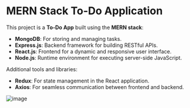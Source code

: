 # MERN Stack To-Do Application  

This project is a **To-Do App** built using the **MERN stack**:  
- **MongoDB**: For storing and managing tasks.  
- **Express.js**: Backend framework for building RESTful APIs.  
- **React.js**: Frontend for a dynamic and responsive user interface.  
- **Node.js**: Runtime environment for executing server-side JavaScript.  

Additional tools and libraries:  
- **Redux**: For state management in the React application.  
- **Axios**: For seamless communication between frontend and backend.  

![image](https://github.com/user-attachments/assets/859ad0d8-c35d-4df9-a803-660c4f386e4a)
